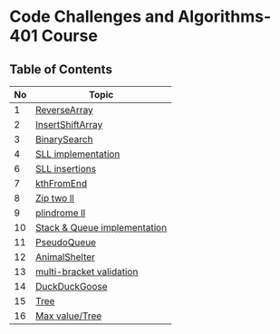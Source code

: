 # Code Challenges and Algorithms- 401 Course

## Table of Contents  
|No|Topic|
|--|-----|
|1|[ReverseArray](challenges/arrayReverse)|
|2|[InsertShiftArray](challenges/arrayShift)|
|3|[BinarySearch](challenges/arrayBinarySearch)|
|4|[SLL implementation](Data-Structures/linkedList)|
|6|[SLL insertions](Data-Structures/linkedList)|
|7|[kthFromEnd](Data-Structures/linkedList)|
|8|[Zip two ll](challenges/llZip)|
|9|[plindrome ll](challenges/palindrom)|
|10|[Stack & Queue implementation](Data-Structures/stacksAndQueues)|
|11|[PseudoQueue](challenges/queueWithStacks)|
|12|[AnimalShelter](challenges/fifoAnimalShelter)|
|13|[multi-bracket validation](challenges/multiBracketValidation)|
|14|[DuckDuckGoose](challenges/duckDuckGoose)|
|15|[Tree](Data-Structures/tree)|
|16|[Max value/Tree](Data-Structures/tree)|
